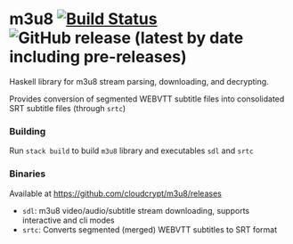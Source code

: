 # m3u8 [![Build Status](https://travis-ci.org/cloudcrypt/m3u8.svg?branch=master)](https://travis-ci.org/cloudcrypt/m3u8) ![GitHub release (latest by date including pre-releases)](https://img.shields.io/github/v/release/cloudcrypt/m3u8?include_prereleases)
Haskell library for m3u8 stream parsing, downloading, and decrypting.

Provides conversion of segmented WEBVTT subtitle files into consolidated SRT subtitle files (through `srtc`)

### Building
Run `stack build` to build `m3u8` library and executables `sdl` and `srtc`

### Binaries
Available at https://github.com/cloudcrypt/m3u8/releases
- `sdl`: m3u8 video/audio/subtitle stream downloading, supports interactive and cli modes
- `srtc`: Converts segmented (merged) WEBVTT subtitles to SRT format 
